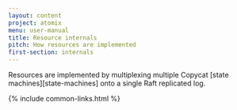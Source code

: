 ```yaml
---
layout: content
project: atomix
menu: user-manual
title: Resource internals
pitch: How resources are implemented
first-section: internals
---
```


Resources are implemented by multiplexing multiple Copycat [state machines][state-machines] onto a single Raft replicated log.

{% include common-links.html %}